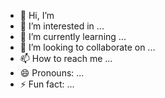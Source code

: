 - 👋 Hi, I’m 
- 👀 I’m interested in ...
- 🌱 I’m currently learning ...
- 💞️ I’m looking to collaborate on ...
- 📫 How to reach me ...
- 😄 Pronouns: ...
- ⚡ Fun fact: ...

<!---
DMachiniman/DMachiniman is a ✨ special ✨ repository because its `README.md` (this file) appears on your GitHub profile.
You can click the Preview link to take a look at your changes.
--->
